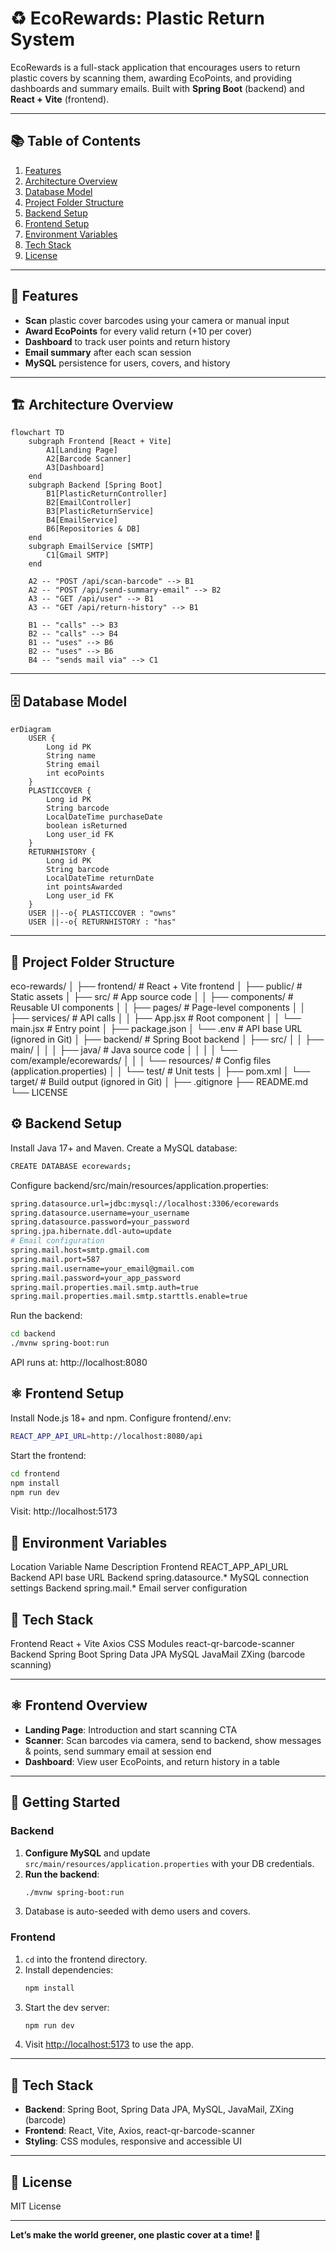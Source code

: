 # ♻️ EcoRewards: Plastic Return System

EcoRewards is a full-stack application that encourages users to return plastic covers by scanning them, awarding EcoPoints, and providing dashboards and summary emails. Built with **Spring Boot** (backend) and **React + Vite** (frontend).

---

## 📚 Table of Contents

1. [Features](#features)
2. [Architecture Overview](#architecture-overview)
3. [Database Model](#database-model)
4. [Project Folder Structure](#project-folder-structure)
5. [Backend Setup](#backend-setup)
6. [Frontend Setup](#frontend-setup)
7. [Environment Variables](#environment-variables)
8. [Tech Stack](#tech-stack)
9. [License](#license)

---

## 🚀 Features

- **Scan** plastic cover barcodes using your camera or manual input
- **Award EcoPoints** for every valid return (+10 per cover)
- **Dashboard** to track user points and return history
- **Email summary** after each scan session
- **MySQL** persistence for users, covers, and history

---

## 🏗️ Architecture Overview

```mermaid
flowchart TD
    subgraph Frontend [React + Vite]
        A1[Landing Page]
        A2[Barcode Scanner]
        A3[Dashboard]
    end
    subgraph Backend [Spring Boot]
        B1[PlasticReturnController]
        B2[EmailController]
        B3[PlasticReturnService]
        B4[EmailService]
        B6[Repositories & DB]
    end
    subgraph EmailService [SMTP]
        C1[Gmail SMTP]
    end

    A2 -- "POST /api/scan-barcode" --> B1
    A2 -- "POST /api/send-summary-email" --> B2
    A3 -- "GET /api/user" --> B1
    A3 -- "GET /api/return-history" --> B1

    B1 -- "calls" --> B3
    B2 -- "calls" --> B4
    B1 -- "uses" --> B6
    B2 -- "uses" --> B6
    B4 -- "sends mail via" --> C1
```

---

## 🗄️ Database Model

```mermaid
erDiagram
    USER {
        Long id PK
        String name
        String email
        int ecoPoints
    }
    PLASTICCOVER {
        Long id PK
        String barcode
        LocalDateTime purchaseDate
        boolean isReturned
        Long user_id FK
    }
    RETURNHISTORY {
        Long id PK
        String barcode
        LocalDateTime returnDate
        int pointsAwarded
        Long user_id FK
    }
    USER ||--o{ PLASTICCOVER : "owns"
    USER ||--o{ RETURNHISTORY : "has"
```

---

## 📂 Project Folder Structure

eco-rewards/
│
├── frontend/                  # React + Vite frontend
│   ├── public/                 # Static assets
│   ├── src/                    # App source code
│   │   ├── components/         # Reusable UI components
│   │   ├── pages/              # Page-level components
│   │   ├── services/           # API calls
│   │   ├── App.jsx              # Root component
│   │   └── main.jsx             # Entry point
│   ├── package.json
│   └── .env                    # API base URL (ignored in Git)
│
├── backend/                   # Spring Boot backend
│   ├── src/
│   │   ├── main/
│   │   │   ├── java/           # Java source code
│   │   │   │   └── com/example/ecorewards/
│   │   │   └── resources/      # Config files (application.properties)
│   │   └── test/               # Unit tests
│   ├── pom.xml
│   └── target/                 # Build output (ignored in Git)
│
├── .gitignore
├── README.md
└── LICENSE

## ⚙️ Backend Setup
Install Java 17+ and Maven.
Create a MySQL database:
``` bash
CREATE DATABASE ecorewards;
```
Configure backend/src/main/resources/application.properties:
``` bash
spring.datasource.url=jdbc:mysql://localhost:3306/ecorewards
spring.datasource.username=your_username
spring.datasource.password=your_password
spring.jpa.hibernate.ddl-auto=update
# Email configuration
spring.mail.host=smtp.gmail.com
spring.mail.port=587
spring.mail.username=your_email@gmail.com
spring.mail.password=your_app_password
spring.mail.properties.mail.smtp.auth=true
spring.mail.properties.mail.smtp.starttls.enable=true
```
Run the backend:
``` bash
cd backend
./mvnw spring-boot:run
```
API runs at: http://localhost:8080
## ⚛️ Frontend Setup
Install Node.js 18+ and npm.
Configure frontend/.env:
``` bash
REACT_APP_API_URL=http://localhost:8080/api
```
Start the frontend:
``` bash
cd frontend
npm install
npm run dev
```
Visit: http://localhost:5173
## 🔑 Environment Variables
Location	Variable Name	Description
Frontend	REACT_APP_API_URL	Backend API base URL
Backend	spring.datasource.*	MySQL connection settings
Backend	spring.mail.*	Email server configuration
## 🧰 Tech Stack
Frontend
React + Vite
Axios
CSS Modules
react-qr-barcode-scanner
Backend
Spring Boot
Spring Data JPA
MySQL
JavaMail
ZXing (barcode scanning)

---

## ⚛️ Frontend Overview

- **Landing Page**: Introduction and start scanning CTA
- **Scanner**: Scan barcodes via camera, send to backend, show messages & points, send summary email at session end
- **Dashboard**: View user EcoPoints, and return history in a table

---

## 🏁 Getting Started

### Backend

1. **Configure MySQL** and update `src/main/resources/application.properties` with your DB credentials.
2. **Run the backend**:
    ```sh
    ./mvnw spring-boot:run
    ```
3. Database is auto-seeded with demo users and covers.

### Frontend

1. `cd` into the frontend directory.
2. Install dependencies:
    ```sh
    npm install
    ```
3. Start the dev server:
    ```sh
    npm run dev
    ```
4. Visit [http://localhost:5173](http://localhost:5173) to use the app.

---

## 🧰 Tech Stack

- **Backend**: Spring Boot, Spring Data JPA, MySQL, JavaMail, ZXing (barcode)
- **Frontend**: React, Vite, Axios, react-qr-barcode-scanner
- **Styling**: CSS modules, responsive and accessible UI

---

## 📝 License

MIT License

---

**Let’s make the world greener, one plastic cover at a time! 🌱**
